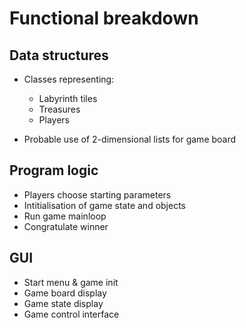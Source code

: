 # Functional breakdown

## Data structures

- Classes representing:
  - Labyrinth tiles
  - Treasures
  - Players

- Probable use of 2-dimensional lists for game board

## Program logic

- Players choose starting parameters
- Intitialisation of game state and objects
- Run game mainloop
- Congratulate winner

## GUI

- Start menu & game init
- Game board display
- Game state display
- Game control interface

